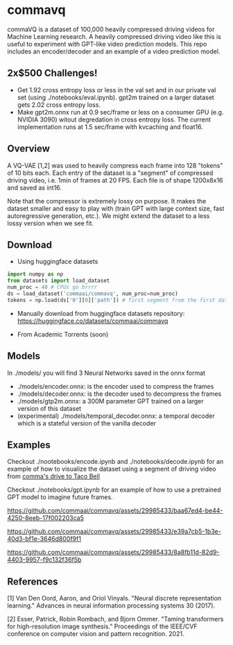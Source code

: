 # commavq
commaVQ is a dataset of 100,000 heavily compressed driving videos for Machine Learning research. A heavily compressed driving video like this is useful to experiment with GPT-like video prediction models. This repo includes an encoder/decoder and an example of a video prediction model.

## 2x$500 Challenges!

- Get 1.92 cross entropy loss or less in the val set and in our private val set (using ./notebooks/eval.ipynb). gpt2m trained on a larger dataset gets 2.02 cross entropy loss.
- Make gpt2m.onnx run at 0.9 sec/frame or less on a consumer GPU (e.g. NVIDIA 3090) witout degredation in cross entropy loss. The current implementation runs at 1.5 sec/frame with kvcaching and float16.

## Overview
A VQ-VAE [1,2] was used to heavily compress each frame into 128 "tokens" of 10 bits each. Each entry of the dataset is a "segment" of compressed driving video, i.e. 1min of frames at 20 FPS. Each file is of shape 1200x8x16 and saved as int16.

Note that the compressor is extremely lossy on purpose. It makes the dataset smaller and easy to play with (train GPT with large context size, fast autoregressive generation, etc.). We might extend the dataset to a less lossy version when we see fit.

## Download
- Using huggingface datasets
```python
import numpy as np
from datasets import load_dataset
num_proc = 40 # CPUs go brrrr
ds = load_dataset('commaai/commavq', num_proc=num_proc)
tokens = np.load(ds['0'][0]['path']) # first segment from the first data shard
```

- Manually download from huggingface datasets repository: https://huggingface.co/datasets/commaai/commavq

- From Academic Torrents (soon)


## Models
In ./models/ you will find 3 Neural Networks saved in the onnx format
- ./models/encoder.onnx: is the encoder used to compress the frames
- ./models/decoder.onnx: is the decoder used to decompress the frames
- ./models/gtp2m.onnx: a 300M parameter GPT trained on a larger version of this dataset
- (experimental) ./models/temporal_decoder.onnx: a temporal decoder which is a stateful version of the vanilla decoder

## Examples
Checkout ./nootebooks/encode.ipynb and ./notebooks/decode.ipynb for an example of how to visualize the dataset using a segment of driving video from [comma's drive to Taco Bell](https://blog.comma.ai/taco-bell/)

Checkout ./notebooks/gpt.ipynb for an example of how to use a pretrained GPT model to imagine future frames.

https://github.com/commaai/commavq/assets/29985433/baa67ed4-be44-4250-8eeb-17f002203ca5

https://github.com/commaai/commavq/assets/29985433/e39a7cb5-1b3e-40d3-bf1e-3646d800f9f1

https://github.com/commaai/commavq/assets/29985433/8a8fb11d-82d9-4403-9957-f9c132f36f5b



## References
[1] Van Den Oord, Aaron, and Oriol Vinyals. "Neural discrete representation learning." Advances in neural information processing systems 30 (2017).

[2] Esser, Patrick, Robin Rombach, and Bjorn Ommer. "Taming transformers for high-resolution image synthesis." Proceedings of the IEEE/CVF conference on computer vision and pattern recognition. 2021.
